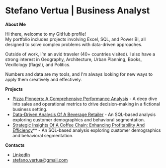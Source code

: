 # Stefano Vertua | Business Analyst


**About Me**  

Hi there, welcome to my GitHub profile! <br>
My portfolio includes projects involving Excel, SQL, and Power BI, all designed to solve complex problems with data-driven approaches.

Outside of work, I’m an avid traveler (40+ countries visited). I also have a strong interest in Geography, Architecture, Urban Planning, Books, Vexillology (flags!), and Politics.  <br>

Numbers and data are my tools, and I'm always looking for new ways to apply them creatively and effectively.

**Projects**  
- [Pizza Pioneers: A Comprehensive Performance Analysis]((https://github.com/stefanovertua/pizza-pioneers-performance-analysis/tree/main)) - A deep dive into sales and operational metrics to drive decision-making in a fictional business setting.
- [Data-Driven Analysis Of A Beverage Retailer]([https://github.com/yourusername/customer-segmentation](https://github.com/stefanovertua/data-driven-analysis-of-a-beverage-retailer)) - An SQL-based analysis exploring customer demographics and behavioral segmentation.
- [Strategic Insights Of A Coffee Chain: Enhancing Profitability And Efficiency]([https://github.com/yourusername/customer-segmentation](https://github.com/stefanovertua/strategic-insights-of-a-coffee-chain))** - An SQL-based analysis exploring customer demographics and behavioral segmentation.

**Contacts**  
- [LinkedIn](https://www.linkedin.com/in/stefano-vertua/)
- stefano.vertua@gmail.com
